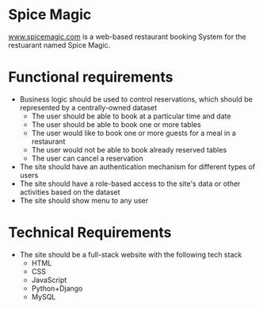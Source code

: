 # Spice Magic

www.spicemagic.com is a web-based restaurant booking System for the restuarant named Spice Magic. 

# Functional requirements
- Business logic should be used to control reservations, which should be represented by a centrally-owned dataset 
    - The user should be able to book at a particular time and date
    - The user should be able to book one or more tables
    - The user would like to book one or more guests for a meal in a restaurant 
    - The user would not be able to book already reserved tables
    - The user can cancel a reservation
- The site should have an authentication mechanism for different types of users
- The site should have a role-based access to the site's data or other activities based on the dataset
- The site should show menu to any user

# Technical Requirements
- The site should be a full-stack website with the following tech stack
    - HTML 
    - CSS 
    - JavaScript 
    - Python+Django
    - MySQL
